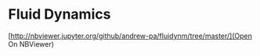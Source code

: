 # Fluid Dynamics

[http://nbviewer.jupyter.org/github/andrew-pa/fluidynm/tree/master/](Open On NBViewer)
